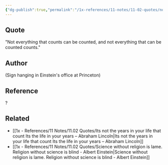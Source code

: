 ```yaml
---
{"dg-publish":true,"permalink":"/1x-references/11-notes/11-02-quotes/not-everything-that-counts-can-be-counted-and-not-everything-that-can-be-counted-counts-albert-einstein/","title":"structure note"}
---
```



## Quote
"Not everything that counts can be counted, and not everything  that can be counted counts." 

## Author
(Sign hanging in Einstein's office at  Princeton) 

## Reference
?

## Related
- [[1x - References/11 Notes/11.02 Quotes/Its not the years in your life that count Its the life in your years – Abraham Lincoln\|Its not the years in your life that count Its the life in your years – Abraham Lincoln]]
- [[1x - References/11 Notes/11.02 Quotes/Science without religion is lame. Religion without science is blind - Albert Einstein\|Science without religion is lame. Religion without science is blind - Albert Einstein]]